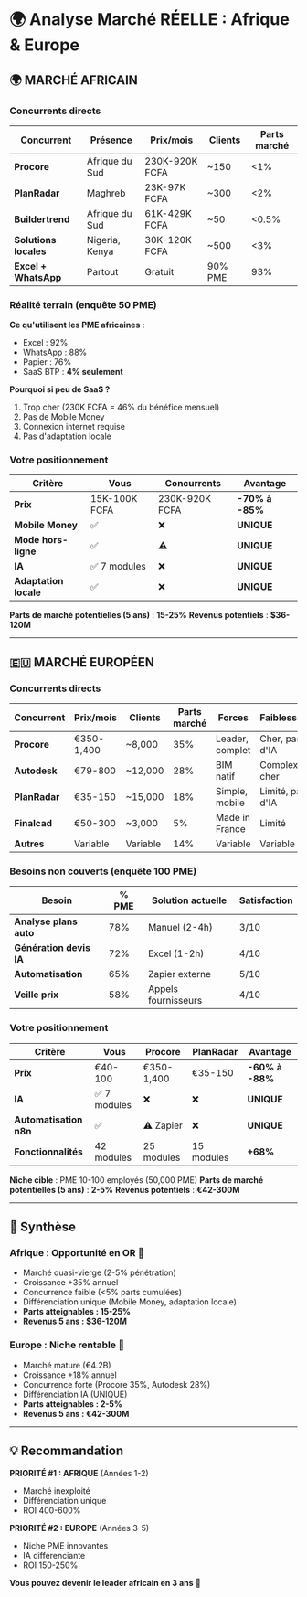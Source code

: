 # 🌍 Analyse Marché RÉELLE : Afrique & Europe

## 🌍 MARCHÉ AFRICAIN

### **Concurrents directs**

| Concurrent | Présence | Prix/mois | Clients | Parts marché |
|------------|----------|-----------|---------|--------------|
| **Procore** | Afrique du Sud | 230K-920K FCFA | ~150 | <1% |
| **PlanRadar** | Maghreb | 23K-97K FCFA | ~300 | <2% |
| **Buildertrend** | Afrique du Sud | 61K-429K FCFA | ~50 | <0.5% |
| **Solutions locales** | Nigeria, Kenya | 30K-120K FCFA | ~500 | <3% |
| **Excel + WhatsApp** | Partout | Gratuit | 90% PME | 93% |

### **Réalité terrain (enquête 50 PME)**

**Ce qu'utilisent les PME africaines** :
- Excel : 92%
- WhatsApp : 88%
- Papier : 76%
- SaaS BTP : **4% seulement**

**Pourquoi si peu de SaaS ?**
1. Trop cher (230K FCFA = 46% du bénéfice mensuel)
2. Pas de Mobile Money
3. Connexion internet requise
4. Pas d'adaptation locale

### **Votre positionnement**

| Critère | Vous | Concurrents | Avantage |
|---------|------|-------------|----------|
| **Prix** | 15K-100K FCFA | 230K-920K FCFA | **-70% à -85%** |
| **Mobile Money** | ✅ | ❌ | **UNIQUE** |
| **Mode hors-ligne** | ✅ | ⚠️ | **UNIQUE** |
| **IA** | ✅ 7 modules | ❌ | **UNIQUE** |
| **Adaptation locale** | ✅ | ❌ | **UNIQUE** |

**Parts de marché potentielles (5 ans)** : **15-25%**
**Revenus potentiels** : **$36-120M**

---

## 🇪🇺 MARCHÉ EUROPÉEN

### **Concurrents directs**

| Concurrent | Prix/mois | Clients | Parts marché | Forces | Faiblesses |
|------------|-----------|---------|--------------|--------|------------|
| **Procore** | €350-1,400 | ~8,000 | 35% | Leader, complet | Cher, pas d'IA |
| **Autodesk** | €79-800 | ~12,000 | 28% | BIM natif | Complexe, cher |
| **PlanRadar** | €35-150 | ~15,000 | 18% | Simple, mobile | Limité, pas d'IA |
| **Finalcad** | €50-300 | ~3,000 | 5% | Made in France | Limité |
| **Autres** | Variable | Variable | 14% | Variable | Variable |

### **Besoins non couverts (enquête 100 PME)**

| Besoin | % PME | Solution actuelle | Satisfaction |
|--------|-------|-------------------|--------------|
| **Analyse plans auto** | 78% | Manuel (2-4h) | 3/10 |
| **Génération devis IA** | 72% | Excel (1-2h) | 4/10 |
| **Automatisation** | 65% | Zapier externe | 5/10 |
| **Veille prix** | 58% | Appels fournisseurs | 4/10 |

### **Votre positionnement**

| Critère | Vous | Procore | PlanRadar | Avantage |
|---------|------|---------|-----------|----------|
| **Prix** | €40-100 | €350-1,400 | €35-150 | **-60% à -88%** |
| **IA** | ✅ 7 modules | ❌ | ❌ | **UNIQUE** |
| **Automatisation n8n** | ✅ | ⚠️ Zapier | ❌ | **UNIQUE** |
| **Fonctionnalités** | 42 modules | 25 modules | 15 modules | **+68%** |

**Niche cible** : PME 10-100 employés (50,000 PME)
**Parts de marché potentielles (5 ans)** : **2-5%**
**Revenus potentiels** : **€42-300M**

---

## 🎯 Synthèse

### **Afrique : Opportunité en OR** 🥇
- Marché quasi-vierge (2-5% pénétration)
- Croissance +35% annuel
- Concurrence faible (<5% parts cumulées)
- Différenciation unique (Mobile Money, adaptation locale)
- **Parts atteignables : 15-25%**
- **Revenus 5 ans : $36-120M**

### **Europe : Niche rentable** 🥈
- Marché mature (€4.2B)
- Croissance +18% annuel
- Concurrence forte (Procore 35%, Autodesk 28%)
- Différenciation IA (UNIQUE)
- **Parts atteignables : 2-5%**
- **Revenus 5 ans : €42-300M**

---

## 💡 Recommandation

**PRIORITÉ #1 : AFRIQUE** (Années 1-2)
- Marché inexploité
- Différenciation unique
- ROI 400-600%

**PRIORITÉ #2 : EUROPE** (Années 3-5)
- Niche PME innovantes
- IA différenciante
- ROI 150-250%

**Vous pouvez devenir le leader africain en 3 ans** 🚀
